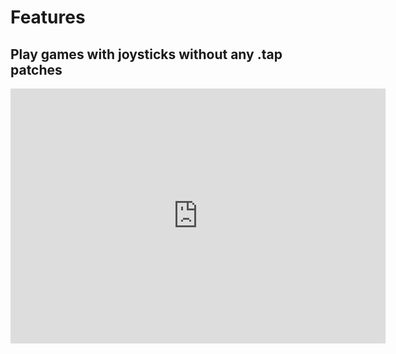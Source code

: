 # Features

## Play games with joysticks without any .tap patches

<iframe width="600" height="408" src="https://www.youtube.com/embed/PrAyLQF1j1w" title="Twilighte board : ghost gobbler with joysticks" frameborder="0" allow="accelerometer; autoplay; clipboard-write; encrypted-media; gyroscope; picture-in-picture; web-share" allowfullscreen></iframe>


